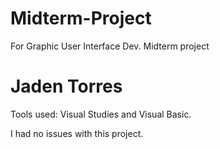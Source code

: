 # Midterm-Project
For Graphic User Interface Dev. Midterm project

# Jaden Torres

Tools used: Visual Studies and Visual Basic.

I had no issues with this project.


